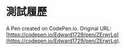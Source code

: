 # 測試履歷

A Pen created on CodePen.io. Original URL: [https://codepen.io/Edward1729/pen/ZErwrLg](https://codepen.io/Edward1729/pen/ZErwrLg).

